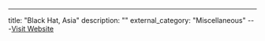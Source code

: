 ---
title: "Black Hat, Asia"
description: ""
external_category: "Miscellaneous"
---[Visit Website](https://www.blackhat.com/asia-20/arsenal/schedule/index.html#qiling-lightweight-advanced-binary-analyzer-19245)

